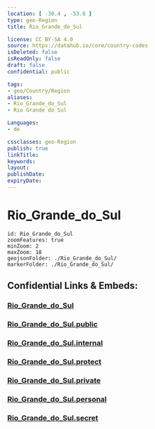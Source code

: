 ```yaml
---
location: [ -30.4 , -53.8 ] 
type: geo-Region
title: Rio_Grande_do_Sul

license: CC BY-SA 4.0
source: https://datahub.io/core/country-codes
isDeleted: false
isReadOnly: false
draft: false
confidential: public

tags:
- geo/Country/Region
aliases:
- Rio_Grande_do_Sul
- Rio Grande do Sul

Languages:
- de

cssclasses: geo-Region
publish: true
linkTitle: 
keywords: 
layout: 
publishDate: 
expiryDate: 
---
```


# Rio_Grande_do_Sul

```leaflet
id: Rio_Grande_do_Sul
zoomFeatures: true 
minZoom: 2 
maxZoom: 18
geojsonFolder: ./Rio_Grande_do_Sul/
markerFolder: ./Rio_Grande_do_Sul/
```


## Confidential Links & Embeds: 

### [Rio_Grande_do_Sul](/_Standards/Earth/Continent/America~South/Brazil/states~Brazil/Rio_Grande_do_Sul.md) 

### [Rio_Grande_do_Sul.public](/_public/Earth/Continent/America~South/Brazil/states~Brazil/Rio_Grande_do_Sul.public.md) 

### [Rio_Grande_do_Sul.internal](/_internal/Earth/Continent/America~South/Brazil/states~Brazil/Rio_Grande_do_Sul.internal.md) 

### [Rio_Grande_do_Sul.protect](/_protect/Earth/Continent/America~South/Brazil/states~Brazil/Rio_Grande_do_Sul.protect.md) 

### [Rio_Grande_do_Sul.private](/_private/Earth/Continent/America~South/Brazil/states~Brazil/Rio_Grande_do_Sul.private.md) 

### [Rio_Grande_do_Sul.personal](/_personal/Earth/Continent/America~South/Brazil/states~Brazil/Rio_Grande_do_Sul.personal.md) 

### [Rio_Grande_do_Sul.secret](/_secret/Earth/Continent/America~South/Brazil/states~Brazil/Rio_Grande_do_Sul.secret.md)

